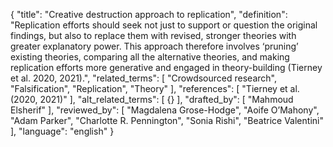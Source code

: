 {
  "title": "Creative destruction approach to replication",
  "definition": "Replication efforts should seek not just to support or question the original findings, but also to replace them with revised, stronger theories with greater explanatory power. This approach therefore involves ‘pruning’ existing theories, comparing all the alternative theories, and making replication efforts more generative and engaged in theory-building (Tierney et al. 2020, 2021).",
  "related_terms": [
    "Crowdsourced research",
    "Falsification",
    "Replication",
    "Theory"
  ],
  "references": [
    "Tierney et al. (2020, 2021)"
  ],
  "alt_related_terms": [
    {}
  ],
  "drafted_by": [
    "Mahmoud Elsherif"
  ],
  "reviewed_by": [
    "Magdalena Grose-Hodge",
    "Aoife O’Mahony",
    "Adam Parker",
    "Charlotte R. Pennington",
    "Sonia Rishi",
    "Beatrice Valentini"
  ],
  "language": "english"
}
